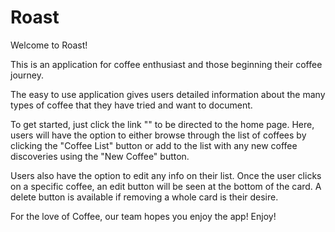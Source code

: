 # Roast

Welcome to Roast!

This is an application for coffee enthusiast and those beginning their coffee journey.

The easy to use application gives users detailed information about the many types of coffee that they have tried and want to document. 

To get started, just click the link "" to be directed to the home page. Here, users will have the option to either browse through the list of coffees by clicking the "Coffee List" button or add to the list with any new coffee discoveries using the "New Coffee" button. 

Users also have the option to edit any info on their list. Once the user clicks on a specific coffee, an edit button will be seen at the bottom of the card. A delete button is available if removing a whole card is their desire. 

For the love of Coffee, our team hopes you enjoy the app!
Enjoy!
